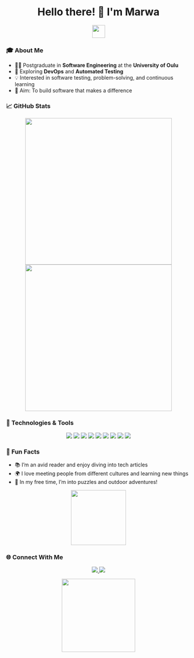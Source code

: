 <h1 align="center">Hello there! 👋 I'm Marwa</h1>
<p align="center">
  <img src="[https://media.giphy.com/media/hvRJCLFzcasrR4ia7z/giphy.gif](https://media.giphy.com/media/QNFhOolVeCzPQ2Mx85/giphy.gif](https://giphy.com/gifs/simplysocialnm-simply-social-media-XZy2SbQTJEm7q4KeEm)" width="35px">
</p>








### 🎓 About Me

- 👩‍💻 Postgraduate in **Software Engineering** at the **University of Oulu**
- 🌱 Exploring **DevOps** and **Automated Testing**
- 💡 Interested in software testing, problem-solving, and continuous learning
- 🎯 Aim: To build software that makes a difference

### 📈 GitHub Stats

<p align="center">
  <img src="https://github-readme-stats.vercel.app/api?username=Marwa-Khan&show_icons=true&theme=radical&count_private=true" width="400">
  <img src="https://github-readme-streak-stats.herokuapp.com/?user=Marwa-Khan&theme=radical" width="400">
</p>

### 🔧 Technologies & Tools

<p align="center">
  <img src="https://img.shields.io/badge/Linux-FFD43B?style=for-the-badge&logo=Linux&logoColor=blue">
  <img src="https://img.shields.io/badge/Python-FFD43B?style=for-the-badge&logo=python&logoColor=blue">
  <img src="https://img.shields.io/badge/Matlab-FFD43B?style=for-the-badge&logo=Matlab&logoColor=blue">
  <img src="https://img.shields.io/badge/R programming-FFD43B?style=for-the-badge&logo=R&logoColor=blue">
  <img src="https://img.shields.io/badge/React Native-FFD43B?style=for-the-badge&logo=React Native&logoColor=blue">
  <img src="https://img.shields.io/badge/Docker-FFD43B?style=for-the-badge&logo=Docker&logoColor=blue">
  <img src="https://img.shields.io/badge/JavaScript-F7DF1E?style=for-the-badge&logo=javascript&logoColor=black">
  <img src="https://img.shields.io/badge/Git-F05032?style=for-the-badge&logo=git&logoColor=white">
  <img src="https://img.shields.io/badge/VS%20Code-0078D4?style=for-the-badge&logo=visual-studio-code&logoColor=white">
</p>

### 🎉 Fun Facts

- 📚 I’m an avid reader and enjoy diving into tech articles
- 🌍 I love meeting people from different cultures and learning new things
- 🧩 In my free time, I’m into puzzles and outdoor adventures!
<p align="center">
  <img src="https://media.giphy.com/media/13HgwGsXF0aiGY/giphy.gif" width="150">
</p>

### 🌐 Connect With Me

<p align="center">
  <a href="https://www.linkedin.com/in/marwa-khan-a868b320b/" target="_blank">
    <img src="https://img.shields.io/badge/LinkedIn-blue?style=for-the-badge&logo=linkedin&logoColor=white">
  </a>
  <a href="marwakhan1st@gmail.com">
    <img src="https://img.shields.io/badge/Email-red?style=for-the-badge&logo=gmail&logoColor=white">
  </a>
</p>

<p align="center">
  <img src="https://media.giphy.com/media/jdPMeyv9rn0hZHh8n9/giphy.gif" width="200">
</p>




